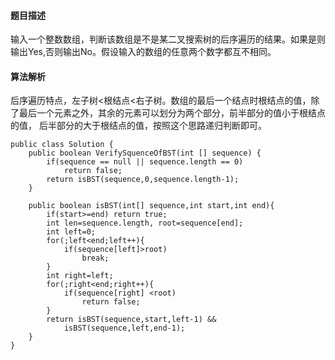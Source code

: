 #### 题目描述
输入一个整数数组，判断该数组是不是某二叉搜索树的后序遍历的结果。如果是则输出Yes,否则输出No。假设输入的数组的任意两个数字都互不相同。
#### 算法解析
后序遍历特点，左子树<根结点<右子树。数组的最后一个结点时根结点的值，除了最后一个元素之外，其余的元素可以划分为两个部分，前半部分的值小于根结点的值，
后半部分的大于根结点的值，按照这个思路递归判断即可。
```
public class Solution {
    public boolean VerifySquenceOfBST(int [] sequence) {
        if(sequence == null || sequence.length == 0)
            return false;
        return isBST(sequence,0,sequence.length-1);
    }
    
    public boolean isBST(int[] sequence,int start,int end){
        if(start>=end) return true;
        int len=sequence.length, root=sequence[end];
        int left=0;
        for(;left<end;left++){
            if(sequence[left]>root)
                break;
        }
        int right=left;
        for(;right<end;right++){
            if(sequence[right] <root)
                return false;
        }
        return isBST(sequence,start,left-1) &&
            isBST(sequence,left,end-1);
    }
}
```
